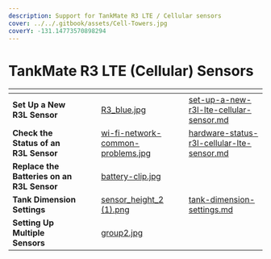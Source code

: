 ```yaml
---
description: Support for TankMate R3 LTE / Cellular sensors
cover: ../../.gitbook/assets/Cell-Towers.jpg
coverY: -131.14773570898294
---
```


# TankMate R3 LTE (Cellular) Sensors



<table data-view="cards"><thead><tr><th></th><th></th><th></th><th data-hidden data-card-cover data-type="files"></th><th data-hidden data-card-target data-type="content-ref"></th></tr></thead><tbody><tr><td><strong>Set Up a New R3L Sensor</strong></td><td></td><td></td><td><a href="../../.gitbook/assets/R3_blue.jpg">R3_blue.jpg</a></td><td><a href="set-up-a-new-r3l-lte-cellular-sensor.md">set-up-a-new-r3l-lte-cellular-sensor.md</a></td></tr><tr><td><strong>Check the Status of an R3L Sensor</strong></td><td></td><td></td><td><a href="../../.gitbook/assets/wi-fi-network-common-problems.jpg">wi-fi-network-common-problems.jpg</a></td><td><a href="hardware-status-r3l-cellular-lte-sensor.md">hardware-status-r3l-cellular-lte-sensor.md</a></td></tr><tr><td><strong>Replace the Batteries on an R3L Sensor</strong></td><td></td><td></td><td><a href="../../.gitbook/assets/battery-clip.jpg">battery-clip.jpg</a></td><td></td></tr><tr><td><strong>Tank Dimension Settings</strong></td><td></td><td></td><td><a href="../../.gitbook/assets/sensor_height_2 (1).png">sensor_height_2 (1).png</a></td><td><a href="../tankmate-wifi-sensors/tankmate-r3-wifi-sensors/set-up-a-new-r3-sensor/tank-dimension-settings.md">tank-dimension-settings.md</a></td></tr><tr><td><strong>Setting Up Multiple Sensors</strong></td><td></td><td></td><td><a href="../../.gitbook/assets/group2.jpg">group2.jpg</a></td><td></td></tr></tbody></table>
